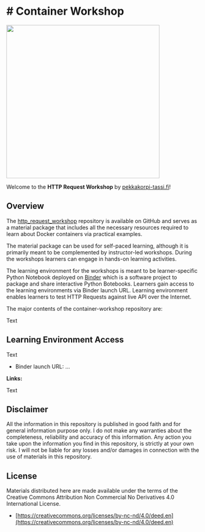 # # Container Workshop

<div class="row">
  <div class="column">
    <img src="https://pekkakorpi-tassi.fi/img/logo_v1.8.png"  width=400>
  </div>
</div>

Welcome to the **HTTP Request Workshop** by [pekkakorpi-tassi.fi](https://pekkakorpi-tassi.fi)!

## Overview

The [http_request_workshop](https://github.com/p3kk4/container-workshop) repository is available on GitHub and serves as a material package that includes all the necessary resources required to learn about Docker containers via practical examples.

The material package can be used for self-paced learning, although it is primarily meant to be complemented by instructor-led workshops. During the workshops learners can engage in hands-on learning activities.

The learning environment for the workshops is meant to be learner-specific Python Notebook deployed on [Binder](https://mybinder.org/) which is a software project to package and share interactive Python Botebooks. Learners gain access to the learning environments via Binder launch URL. Learning environment enables learners to test HTTP Requests against live API over the Internet.

The major contents of the container-workshop repository are:

Text

## Learning Environment Access

Text

- Binder launch URL: ...

**Links:**

Text

## Disclaimer

All the information in this repository is published in good faith and for general information purpose only. I do not make any warranties about the completeness, reliability and accuracy of this information. Any action you take upon the information you find in this repository, is strictly at your own risk. I will not be liable for any losses and/or damages in connection with the use of materials in this repository.

## License

Materials distributed here are made available under the terms of the Creative Commons Attribution Non Commercial No Derivatives 4.0 International License.

- [https://creativecommons.org/licenses/by-nc-nd/4.0/deed.en](https://creativecommons.org/licenses/by-nc-nd/4.0/deed.en)